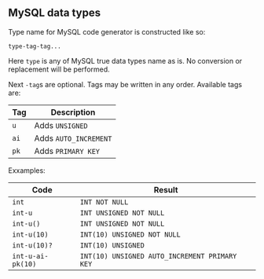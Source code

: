 MySQL data types
----------------

Type name for MySQL code generator is constructed like so:

```
type-tag-tag...
```

Here `type` is any of MySQL true data types name as is. No conversion or
replacement will be performed.

Next `-tag`s are optional. Tags may be written in any order. Available tags are:

Tag  | Description
---- | -----------
`u`  | Adds `UNSIGNED`
`ai` | Adds `AUTO_INCREMENT`
`pk` | Adds `PRIMARY KEY`

Exxamples:

Code | Result
---- | ------
`int`             | `INT NOT NULL`
`int-u`           | `INT UNSIGNED NOT NULL`
`int-u()`         | `INT UNSIGNED NOT NULL`
`int-u(10)`       | `INT(10) UNSIGNED NOT NULL`
`int-u(10)?`      | `INT(10) UNSIGNED`
`int-u-ai-pk(10)` | `INT(10) UNSIGNED AUTO_INCREMENT PRIMARY KEY`
